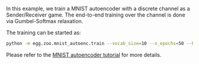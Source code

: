 In this example, we train a MNIST autoencoder with a discrete channel as a Sender/Receiver game.
The end-to-end training over the channel is done via Gumbel-Softmax relaxation.


The training can be started as:
```bash
python -m egg.zoo.mnist_autoenc.train --vocab_size=10 --n_epochs=50 --batch_size=16 --random_seed=7
```

Please refer to the [MNIST autoencoder tutorial](https://github.com/facebookresearch/EGG/blob/master/tutorials/EGG%20walkthrough%20with%20a%20MNIST%20autoencoder.ipynb) for more details.
